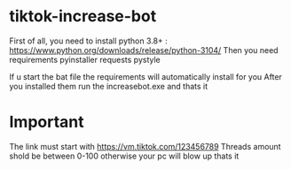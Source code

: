 # tiktok-increase-bot

First of all, you need to install python 3.8+  : https://www.python.org/downloads/release/python-3104/
Then you need requirements
pyinstaller
requests
pystyle



If u start the bat file the requirements will automatically install for you
After you installed them run the increasebot.exe and thats it


# Important

The link must start with https://vm.tiktok.com/123456789
Threads amount shold be between 0-100 otherwise your pc will blow up 
thats it
